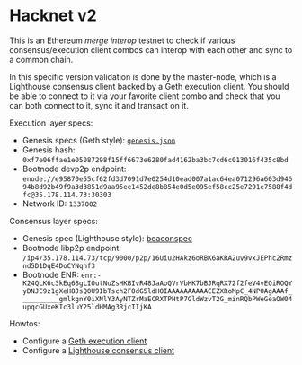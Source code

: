 # Hacknet v2

This is an Ethereum *merge interop* testnet to check if various consensus/execution client combos can interop with each other and sync to a common chain.

In this specific version validation is done by the master-node, which is a Lighthouse consensus client backed by a Geth execution client. You should be able to connect to it via your favorite client combo and check that you can both connect to it, sync it and transact on it.

Execution layer specs:

- Genesis specs (Geth style): [`genesis.json`](./genesis.json)
- Genesis hash: `0xf7e06ffae1e05087298f15ff6673e6280fad4162ba3bc7cd6c013016f435c8bd`
- Bootnode devp2p endpoint: `enode://e95870e55cf62fd3d7091d7e0254d10ead007a1ac64ea071296a603d94694b8d92b49f9a3d3851d9aa95ee1452de8b854e0d5e095ef58cc25e7291e7588f4dfc@35.178.114.73:30303`
- Network ID: `1337002`

Consensus layer specs:

- Genesis spec (Lighthouse style): [beaconspec](./beaconspec)
- Bootnode libp2p endpoint: `/ip4/35.178.114.73/tcp/9000/p2p/16Uiu2HAkz6oRBK6aKRA2uv9vxJEPhc2Rmznd5D1DqE4DoCYNqnf3`
- Bootnode ENR: `enr:-K24QLK6c3kEq68gLIOutNuZsHKBIvR48JaAoQVrVbHK7bBJRqRX72f2feV4vEOiROQYyDNJC9z1gXeH8JsQ0U9IbTsch2F0dG5ldHOIAAAAAAAAAACEZXRoMpC_4NP0AgAAAf__________gmlkgnY0iXNlY3AyNTZrMaECRXTPHtP7GldWzvT2G_minRQbPWeGeaOW04upqcGUxeKIc3luY25ldHMAg3RjcIIjKA`

Howtos:

- Configure a [Geth execution client](./README-Execution-Geth.md)
- Configure a [Lighthouse consensus client](./README-Consensus-Lighthouse.md)
